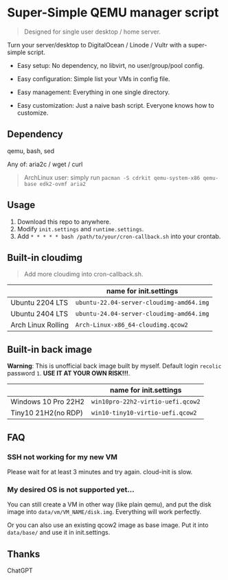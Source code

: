 # Super-Simple QEMU manager script

> Designed for single user desktop / home server.

Turn your server/desktop to DigitalOcean / Linode / Vultr with a super-simple script.

- Easy setup: No dependency, no libvirt, no user/group/pool config.

- Easy configuration: Simple list your VMs in config file.

- Easy management: Everything in one single directory.

- Easy customization: Just a naive bash script. Everyone knows how to customize.

## Dependency

qemu, bash, sed

Any of: aria2c / wget / curl

> ArchLinux user: simply run `pacman -S cdrkit qemu-system-x86 qemu-base edk2-ovmf aria2`

## Usage

1. Download this repo to anywhere.
2. Modify `init.settings` and `runtime.settings`.
3. Add `* * * * * bash /path/to/your/cron-callback.sh` into your crontab.

## Built-in cloudimg

> Add more cloudimg into cron-callback.sh.

|                  |name for init.settings            |
| ---              | ---                              |
|Ubuntu 2204 LTS   |`ubuntu-22.04-server-cloudimg-amd64.img` |
|Ubuntu 2404 LTS   |`ubuntu-24.04-server-cloudimg-amd64.img` |
|Arch Linux Rolling|`Arch-Linux-x86_64-cloudimg.qcow2`|

## Built-in back image

**Warning**: This is unofficial back image built by myself. Default login `recolic` password `1`. **USE IT AT YOUR OWN RISK!!!**.

|                   |name for init.settings            |
| ---               | ---                              |
|Windows 10 Pro 22H2|`win10pro-22h2-virtio-uefi.qcow2` |
|Tiny10 21H2(no RDP)|`win10-tiny10-virtio-uefi.qcow2`  |

## FAQ

### SSH not working for my new VM

Please wait for at least 3 minutes and try again. cloud-init is slow.

### My desired OS is not supported yet...

You can still create a VM in other way (like plain qemu), and put the disk image into `data/vm/VM_NAME/disk.img`. Everything will work perfectly.

Or you can also use an existing qcow2 image as base image. Put it into `data/base/` and use it in init.settings.

## Thanks

ChatGPT
